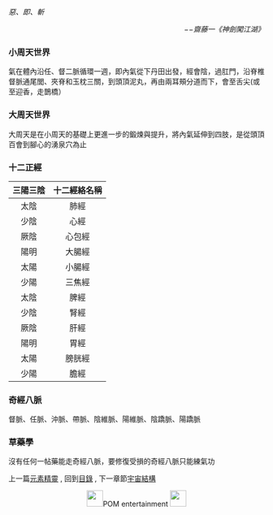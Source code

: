 *惡、即、斬*  
<p align="right"><i>−−齋藤一《神劍闖江湖》</i></p>

### 小周天世界
氣在體內沿任、督二脈循環一週，即內氣從下丹田出發，經會陰，過肛門，沿脊椎督脈通尾閭、夾脊和玉枕三關，到頭頂泥丸，再由兩耳頰分道而下，會至舌尖(或至迎香，走鵲橋）

### 大周天世界
大周天是在小周天的基礎上更進一步的鍛煉與提升，將內氣延伸到四肢，是從頭頂百會到腳心的湧泉穴為止

### 十二正經

三陽三陰|十二經絡名稱
:--:|:--:
太陰 | 肺經
少陰 | 心經
厥陰 | 心包經 
陽明 | 大腸經 
太陽 | 小腸經 
少陽 | 三焦經 
太陰 | 脾經
少陰 | 腎經
厥陰 | 肝經
陽明 | 胃經
太陽 | 膀胱經
少陽 | 膽經 

### 奇經八脈
督脈、任脈、沖脈、帶脈、陰維脈、陽維脈、陰蹻脈、陽蹻脈


### 草藥學
沒有任何一帖藥能走奇經八脈，要修復受損的奇經八脈只能練氣功

上一篇[元素精靈](https://partiallyorderedmagic.github.io/Setting/Ch2/Elementals) ,
回到[目錄](https://partiallyorderedmagic.github.io/#ch-2-documentation) ,
下一章節[宇宙結構](https://partiallyorderedmagic.github.io/Setting/Ch3/Universe) 


<p align="center"><img src="https://github.com/PartiallyOrderedMagic/PartiallyOrderedMagic.github.io/raw/master/Icon/Design/4Element.svg" Height="32" />POM entertainment <img src="https://github.com/PartiallyOrderedMagic/PartiallyOrderedMagic.github.io/raw/master/Icon/Transparent/POM.png" Height="32" /></p>
